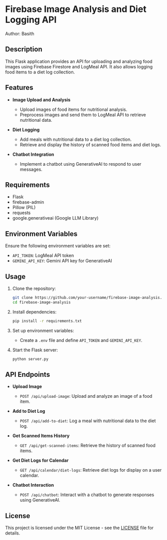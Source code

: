 # Firebase Image Analysis and Diet Logging API

Author: Basith

## Description

This Flask application provides an API for uploading and analyzing food images using Firebase Firestore and LogMeal API. It also allows logging food items to a diet log collection.

## Features

- **Image Upload and Analysis**
    - Upload images of food items for nutritional analysis.
    - Preprocess images and send them to LogMeal API to retrieve nutritional data.

- **Diet Logging**
    - Add meals with nutritional data to a diet log collection.
    - Retrieve and display the history of scanned food items and diet logs.

- **Chatbot Integration**
    - Implement a chatbot using GenerativeAI to respond to user messages.

## Requirements

- Flask
- firebase-admin
- Pillow (PIL)
- requests
- google.generativeai (Google LLM Library)

## Environment Variables

Ensure the following environment variables are set:

- `API_TOKEN`: LogMeal API token
- `GEMINI_API_KEY`: Gemini API key for GenerativeAI

## Usage

1. Clone the repository:
   ```bash
   git clone https://github.com/your-username/firebase-image-analysis.git
   cd firebase-image-analysis
   ```

2. Install dependencies:
   ```bash
   pip install -r requirements.txt
   ```

3. Set up environment variables:
    - Create a `.env` file and define `API_TOKEN` and `GEMINI_API_KEY`.

4. Start the Flask server:
   ```bash
   python server.py
   ```

## API Endpoints

- **Upload Image**
    - `POST /api/upload-image`: Upload and analyze an image of a food item.

- **Add to Diet Log**
    - `POST /api/add-to-diet`: Log a meal with nutritional data to the diet log.

- **Get Scanned Items History**
    - `GET /api/get-scanned-items`: Retrieve the history of scanned food items.

- **Get Diet Logs for Calendar**
    - `GET /api/calendar/diet-logs`: Retrieve diet logs for display on a user calendar.

- **Chatbot Interaction**
    - `POST /api/chatbot`: Interact with a chatbot to generate responses using GenerativeAI.

## License

This project is licensed under the MIT License - see the [LICENSE](LICENSE) file for details.

